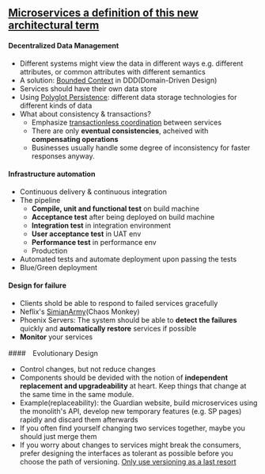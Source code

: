 ## [Microservices a definition of this new architectural term](http://martinfowler.com/articles/microservices.html)

#### Decentralized Data Management

* Different systems might view the data in different ways e.g. different attributes, or common attributes with different semantics
* A solution: [Bounded Context](http://martinfowler.com/bliki/BoundedContext.html) in DDD(Domain-Driven Design)
* Services should have their own data store
* Using [Polyglot Persistence](http://martinfowler.com/bliki/PolyglotPersistence.html): different data storage technologies for different kinds of data
* What about consistency & transactions?
  * Emphasize [transactionless coordination](http://www.enterpriseintegrationpatterns.com/ramblings/18_starbucks.html) between services
  * There are only **eventual consistencies**, acheived with **compensating operations**
  * Businesses usually handle some degree of inconsistency for faster responses anyway.

#### Infrastructure automation

* Continuous delivery & continuous integration
* The pipeline
  * **Compile, unit and functional test** on build machine
  * **Acceptance test** after being deployed on build machine
  * **Integration test** in integration environment
  * **User acceptance test** in UAT env
  * **Performance test** in performance env
  * Production
* Automated tests and automate deployment upon passing the tests
* Blue/Green deployment

#### Design for failure

* Clients shold be able to respond to failed services gracefully
* Neflix's [SimianArmy](https://github.com/Netflix/SimianArmy)(Chaos Monkey)
* Phoenix Servers: The system should be able to **detect the failures** quickly and **automatically restore** services if possible
* **Monitor** your services

####　Evolutionary Design

* Control changes, but not reduce changes
* Components should be devided with the notion of **independent replacement and upgradeability** at heart. Keep things that change at the same time in the same module.
* Example(replaceability): the Guardian website, build microservices using the monolith's API, develop new temporary features (e.g. SP pages) rapidly and discard them afterwards
* If you often find yourself changing two services together, maybe you should just merge them
* If you worry about changes to services might break the consumers, prefer designing the interfaces as tolerant as possible before you choose the path of versioning. [Only use versioning as a last resort](http://martinfowler.com/articles/enterpriseREST.html#versioning)
